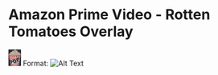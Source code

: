 
# Amazon Prime Video - Rotten Tomatoes Overlay

![POP](/images/popimage.png)
Format: ![Alt Text](url)

